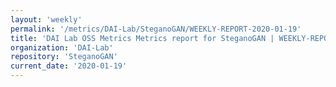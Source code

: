 ```yaml
---
layout: 'weekly'
permalink: '/metrics/DAI-Lab/SteganoGAN/WEEKLY-REPORT-2020-01-19'
title: 'DAI Lab OSS Metrics Metrics report for SteganoGAN | WEEKLY-REPORT-2020-01-19'
organization: 'DAI-Lab'
repository: 'SteganoGAN'
current_date: '2020-01-19'
---
```

